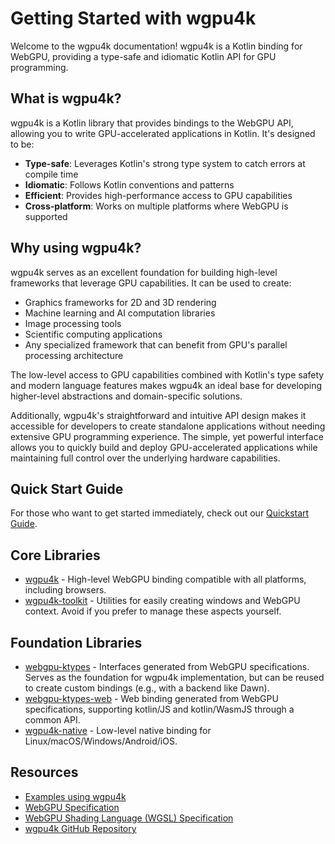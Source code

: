 # Getting Started with wgpu4k

Welcome to the wgpu4k documentation! wgpu4k is a Kotlin binding for WebGPU, providing a type-safe and idiomatic Kotlin API for GPU programming.

## What is wgpu4k?

wgpu4k is a Kotlin library that provides bindings to the WebGPU API, allowing you to write GPU-accelerated applications in Kotlin. It's designed to be:

- **Type-safe**: Leverages Kotlin's strong type system to catch errors at compile time
- **Idiomatic**: Follows Kotlin conventions and patterns
- **Efficient**: Provides high-performance access to GPU capabilities
- **Cross-platform**: Works on multiple platforms where WebGPU is supported

## Why using wgpu4k?

wgpu4k serves as an excellent foundation for building high-level frameworks that leverage GPU capabilities. It can be
used to create:

- Graphics frameworks for 2D and 3D rendering
- Machine learning and AI computation libraries
- Image processing tools
- Scientific computing applications
- Any specialized framework that can benefit from GPU's parallel processing architecture

The low-level access to GPU capabilities combined with Kotlin's type safety and modern language features makes wgpu4k an
ideal base for developing higher-level abstractions and domain-specific solutions.

Additionally, wgpu4k's straightforward and intuitive API design makes it accessible for developers to create standalone
applications without needing extensive GPU programming experience. The simple, yet powerful interface allows you to
quickly build and deploy GPU-accelerated applications while maintaining full control over the underlying hardware
capabilities.

## Quick Start Guide

For those who want to get started immediately, check out our [Quickstart Guide](quickstart.md).

## Core Libraries

- [wgpu4k](https://github.com/wgpu4k/wgpu4k) - High-level WebGPU binding compatible with all platforms, including browsers.
- [wgpu4k-toolkit](https://github.com/wgpu4k/wgpu4k-toolkit) - Utilities for easily creating windows and WebGPU context. Avoid if you prefer to manage these aspects yourself.

## Foundation Libraries

- [webgpu-ktypes](https://github.com/wgpu4k/webgpu-ktypes) - Interfaces generated from WebGPU specifications. Serves as the foundation for wgpu4k implementation, but can be reused to create custom bindings (e.g., with a backend like Dawn).
- [webgpu-ktypes-web](https://github.com/wgpu4k/webgpu-ktypes-web) - Web binding generated from WebGPU specifications, supporting kotlin/JS and kotlin/WasmJS through a common API.
- [wgpu4k-native](https://github.com/wgpu4k/wgpu4k-native) - Low-level native binding for Linux/macOS/Windows/Android/iOS.

## Resources

- [Examples using wgpu4k](https://github.com/wgpu4k/wgpu4k-samples.git)
- [WebGPU Specification](https://www.w3.org/TR/webgpu/)
- [WebGPU Shading Language (WGSL) Specification](https://www.w3.org/TR/WGSL/)
- [wgpu4k GitHub Repository](https://github.com/wgpu4k/wgpu4k)